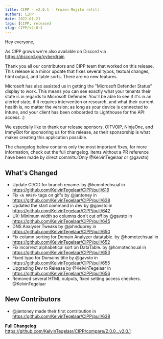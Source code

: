```yaml
---
title: CIPP - v2.0.1 - Frozen Mojito refill
authors: CIPP
date: 2022-01-21
tags: [CIPP, release]
slug: CIPP/v2-0-1
---
```


<!--truncate-->

Hey everyone,

As CIPP grows we're also available on Discord via <https://discord.gg/cyberdrain>

Thank you all our contributors and CIPP team that worked on this release. This release is a minor update that fixes several typos, textual changes, html output, and table sorts. There are no new features.

Microsoft has also assisted us in getting the "Microsoft Defender Status" display to work. This means you can see exactly what your tenants their state is in regards to Microsoft Defender. You'll be able to see if it's in an alerted state, if it requires intervention or research, and what their current health is, no matter the version; as long as your device is connected to Intune, and your client has been onboarded to Lighthouse for the API access. :)

We especially like to thank our release sponsors, OITVOIP, NinjaOne, and ImmyBot for sponsoring us for this release, as their sponsorship is what makes creating this application possible. 

The changelog below contains only the most important fixes, for more information, check out the full changelog. Items without a PR reference have been made by direct commits.(Only @KelvinTegelaar or @gavsto)

## What's Changed

* Update CI/CD for branch rename. by @homotechsual in <https://github.com/KelvinTegelaar/CIPP/pull/619>
* Fix `<A HREF>` tags on gif's by @jantoney in <https://github.com/KelvinTegelaar/CIPP/pull/638>
* Updated the start command in dev by @gavsto in <https://github.com/KelvinTegelaar/CIPP/pull/642>
* UX: Minimum width so columns don't cut off by @gavsto in <https://github.com/KelvinTegelaar/CIPP/pull/645>
* DNS Analyser Tweaks by @johnduprey in <https://github.com/KelvinTegelaar/CIPP/pull/650>
* Fix column sorting for Domain Analyzer datatable. by @homotechsual in <https://github.com/KelvinTegelaar/CIPP/pull/652>
* Fix incorrect alphabetical sort on DataTable. by @homotechsual in <https://github.com/KelvinTegelaar/CIPP/pull/653>
* Fixed typo for Domains title by @gavsto in <https://github.com/KelvinTegelaar/CIPP/pull/655>
* Upgrading Dev to Release by @KelvinTegelaar in <https://github.com/KelvinTegelaar/CIPP/pull/656>
* Removed several HTML outputs, fixed setting access checkers. @KelvinTegelaar 

## New Contributors

* @jantoney made their first contribution in <https://github.com/KelvinTegelaar/CIPP/pull/638>

**Full Changelog**: <https://github.com/KelvinTegelaar/CIPP/compare/2.0.0...v2.0.1>
